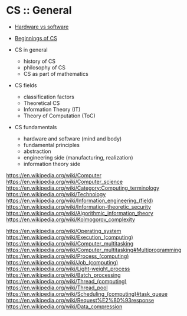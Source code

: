 # CS :: General

- [Hardware vs software](./hardware-and-software.md)
- [Beginnings of CS](./beginnings-of-cs.md)



- CS in general
  - history of CS
  - philosophy of CS
  - CS as part of mathematics
- CS fields
  - classification factors
  - Theoretical CS
  - Information Theory (IT)
  - Theory of Computation (ToC)
- CS fundamentals
  - hardware and software (mind and body)
  - fundamental principles
  - abstraction
  - engineering side (manufacturing, realization)
  - information theory side




https://en.wikipedia.org/wiki/Computer
https://en.wikipedia.org/wiki/Computer_science
https://en.wikipedia.org/wiki/Category:Computing_terminology
https://en.wikipedia.org/wiki/Technology
https://en.wikipedia.org/wiki/Information_engineering_(field)
https://en.wikipedia.org/wiki/Information-theoretic_security
https://en.wikipedia.org/wiki/Algorithmic_information_theory
https://en.wikipedia.org/wiki/Kolmogorov_complexity

https://en.wikipedia.org/wiki/Operating_system
https://en.wikipedia.org/wiki/Execution_(computing)
https://en.wikipedia.org/wiki/Computer_multitasking
https://en.wikipedia.org/wiki/Computer_multitasking#Multiprogramming
https://en.wikipedia.org/wiki/Process_(computing)
https://en.wikipedia.org/wiki/Job_(computing)
https://en.wikipedia.org/wiki/Light-weight_process
https://en.wikipedia.org/wiki/Batch_processing
https://en.wikipedia.org/wiki/Thread_(computing)
https://en.wikipedia.org/wiki/Thread_pool
https://en.wikipedia.org/wiki/Scheduling_(computing)#task_queue
https://en.wikipedia.org/wiki/Request%E2%80%93response
https://en.wikipedia.org/wiki/Data_compression
